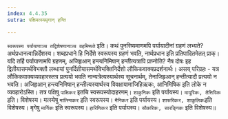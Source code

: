 ```yaml
---
index: 4.4.35
sutra: पक्षिमत्स्यमृगान् हन्ति

---
```

   `स्वरूपस्य पर्यायाणाञ्च तद्विशेषणानाञ्च ग्रहमिष्यते` इति। कथं पुनरिष्यमाणमपि पर्यायादीनां ग्रहणं लभ्यते? अर्थप्रधानत्वान्निर्देशस्य। शब्दप्रधाने हि निर्देशे स्वरूपस्य ग्रहणं भवति, नार्थप्रधान इति प्रतिपादितमेतत् प्राक्। यदि तर्हि पर्यायाणामपि ग्रहणम्, अजिहृआन् हन्त्यनिमिषान् हन्तीत्यत्रापि प्राप्नोति? नैष दोषः इह द्वितीयासमर्थविभक्तौ लब्धायां पुनर्दितीयासमर्थविभक्तिनिर्देशो लौकिकवाक्यप्रदर्शनार्थः। असय् परिग्रहः - यत्र लौकिकवाक्यव्यवहारस्तत्र प्रत्ययो भवति नान्यत्रेत्यस्यार्थस्य सूचनार्थम्, तेनाजिहृआन् हन्तीत्यादौ प्रत्ययो न भवति। अजिहृआन् हन्त्यनिमिषान् हन्तीत्यस्यार्थस्य विवक्षायामाजिहिऋकः, आनिमिषिक इति लोके न व्यवहारोऽस्ति। तत्र पक्षिषु `पाक्षिकःर` इतचि स्वरूपस्योदाहरणम्। `शाकुनिकः` इति पर्यायस्य। `मायूरिकः, तैत्तिरिकः` इति। विशेषस्य। मत्स्येषु `मात्स्यिकःर` इति स्वरूपस्य। `मैनिकःर` इति पर्यायस्य। `शाफरिकःर, शाकुलिकः`इति विशेषस्य। मृगेषु `मार्गिकः` इति स्वरूपस्य। `हारिणिकःर` इति पर्यायस्य। `सौकरिकः, सारङ्गिकः` इति विशेषस्य॥